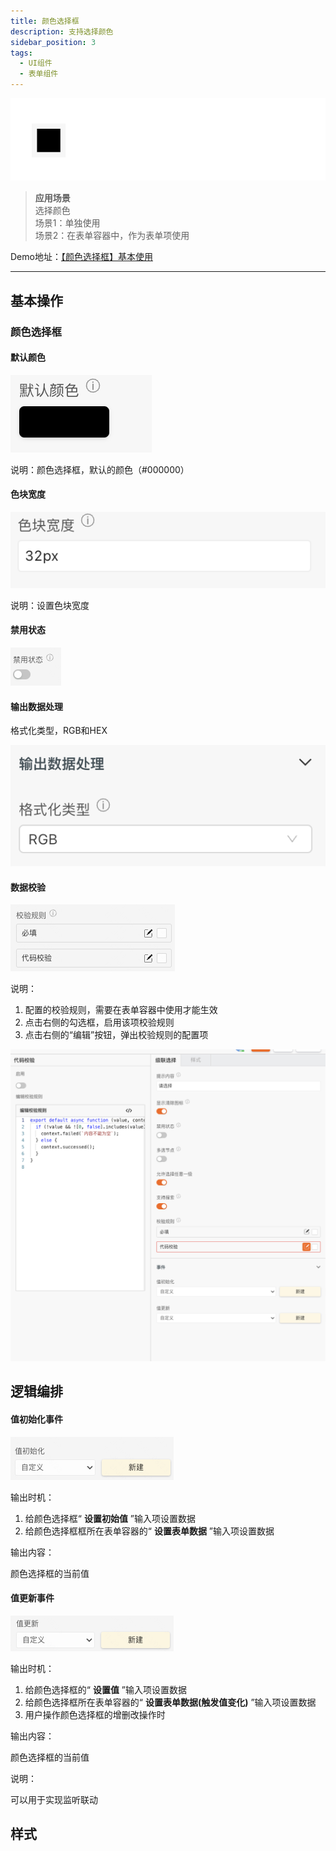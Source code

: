 ```yaml
---
title: 颜色选择框
description: 支持选择颜色
sidebar_position: 3
tags:
  - UI组件
  - 表单组件
---
```


![Alt text](img/image.png)

> **应用场景**\
选择颜色\
场景1：单独使用\
场景2：在表单容器中，作为表单项使用

Demo地址：[【颜色选择框】基本使用](https://my.mybricks.world/mybricks-app-pcspa/index.html?id=472934494220357)

----
## 基本操作
### 颜色选择框
#### 默认颜色

![Alt text](img/image-1.png)

说明：颜色选择框，默认的颜色（#000000）
#### 色块宽度

![Alt text](img/image-2.png)

说明：设置色块宽度
#### 禁用状态

![Alt text](img/image-3.png)
#### 输出数据处理

格式化类型，RGB和HEX

![Alt text](img/image-4.png)
#### 数据校验

![Alt text](img/image-5.png)

说明：

1.  配置的校验规则，需要在表单容器中使用才能生效
2.  点击右侧的勾选框，启用该项校验规则
3.  点击右侧的“编辑”按钮，弹出校验规则的配置项

![Alt text](img/image-6.png)
## 逻辑编排
#### 值初始化事件

![Alt text](img/image-7.png)

输出时机：

1.  给颜色选择框“ **设置初始值** ”输入项设置数据
2.  给颜色选择框框所在表单容器的“ **设置表单数据** ”输入项设置数据

输出内容：

颜色选择框的当前值
#### 值更新事件

![Alt text](img/image-8.png)

输出时机：

1.  给颜色选择框的“ **设置值** ”输入项设置数据
2.  给颜色选择框所在表单容器的“ **设置表单数据(触发值变化)** ”输入项设置数据
3.  用户操作颜色选择框的增删改操作时

输出内容：

颜色选择框的当前值

说明：

可以用于实现监听联动
## 样式